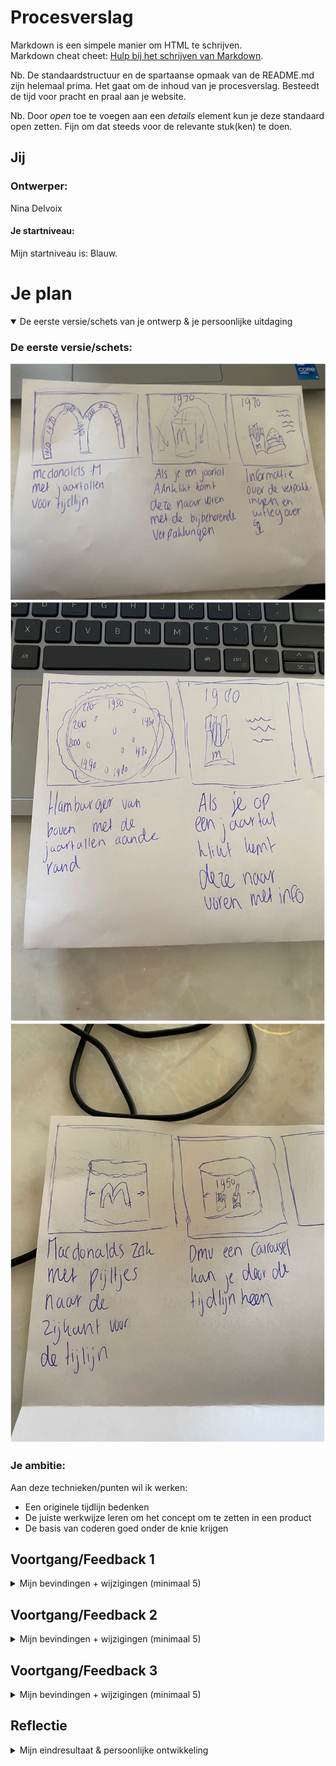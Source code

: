 # Procesverslag
Markdown is een simpele manier om HTML te schrijven.  
Markdown cheat cheet: [Hulp bij het schrijven van Markdown](https://github.com/adam-p/markdown-here/wiki/Markdown-Cheatsheet).

Nb. De standaardstructuur en de spartaanse opmaak van de README.md zijn helemaal prima. Het gaat om de inhoud van je procesverslag. Besteedt de tijd voor pracht en praal aan je website.

Nb. Door *open* toe te voegen aan een *details* element kun je deze standaard open zetten. Fijn om dat steeds voor de relevante stuk(ken) te doen.




## Jij

### Ontwerper:
Nina Delvoix

#### Je startniveau:
Mijn startniveau is: Blauw.




# Je plan

<details open>
  <summary>De eerste versie/schets van je ontwerp & je persoonlijke uitdaging</summary>

  ### De eerste versie/schets:
  <img src="readme-images/schets-1.jpg" alt="schets 1">
  <img src="readme-images/schets-2.jpg" alt="schets 2">
  <img src="readme-images/schets-3.jpg" alt="schets 3">
 


  ### Je ambitie: 
  Aan deze technieken/punten wil ik werken:
  - Een originele tijdlijn bedenken
  - De juiste werkwijze leren om het concept om te zetten in een product
  - De basis van coderen goed onder de knie krijgen
 
</details>




## Voortgang/Feedback 1

<details>
  <summary>Mijn bevindingen + wijzigingen (minimaal 5)</summary>

  ### Bevinding 1:
  "Je kan een Mc Drive maken voor je tijdlijn."

  #### oplossing:
  Zelf was ik nog niet op het idee gekomen om een door middel van eem Mc Drive de tijdlijn weer te geven, dit vind ik het een leuk en origineel idee. Naar anleiding van Maxima haar feedback zal ik nu een Mc Drive gaan maken voor de tijdlijn. 



  ### Bevinding 2:
  "Kijk nog beter naar de Interface."

  #### oplossing:
  Boven het raampje van de drive through zie je het uit een bepaald jaar het logo en de desbetreffende verpakkingen. Door middel van een knopje kan je door scrollen naar het volgende jaar. De afbeeldingen verschuiven als een soort carrousel(tekst en afbeeding(en)).



  ### Bevinding 3:
  "Er is nog geen progressive closure, kijk hier nog naar"
  
  #### oplossing:
  Op het einde rijdt het autotje uit de Mc Drive waardoor je door hebt dat dit het einde is van de website.



  ### Bevinding 4:
  "Zorg dat je nog meer van het merk in je werk verwerkt."

  #### oplossing:
  Ik was zelf nog niet zo ver met het bedenken van mijn ontwerp. Ik ga de vormgeving zeker allemaal in de stijl en kleuren van de Mc Donalds doen. De kleuren die ik ga gebruiken zijn: rood, geel en groen. (tekst en afbeeding(en)).

</details>




## Voortgang/Feedback 2


<details>
  <summary>Mijn bevindingen + wijzigingen (minimaal 5)</summary>

### Bevinding 1:
  Het lukte mij niet zelf de verpakkingen in het raampje te krijgen, in de div. De verpakking kwam alleen maar in de li, achtger het huisje. Dit heb ik geprobeerd om een image in de div te zetten in de css maar dit lukte niet. Voor:
  <img src="readme-images/probleem-raam.png" alt="">

  #### oplossing:
  Het was de bedoeling dat ik de image in de div, in de html zette in plaats van in de css. 

  In de CSS moest ik dan ook de image uit de div aanspreken -->
  /* burger */
li:nth-of-type(4) div img {
  width: 100%;
} 

  Na:
  <img src="readme-images/oplossing-raam.png" alt="">

  ### Bevinding 2:
  Ik wilde naast de Mc Drives een schaduw plaatsen zodat er wat meer diepte in de website zit. Dit lukte mij niet goed omdat ik even kwijt was welke getallen je achter box shadow moest zetten.

  #### oplossing:
  Onder de li:nth-of-type moet je een shadow plaatsen. Door om er een rgb achter te plaatsen met (0 0 0 / .5), zorg je ervoor dat de schaduw een beetje transparant wordt waardoor het wat realischtiser is.

  box-shadow: .5em 0 .5em rgb(0 0 0 / .5);

  Voor:
  <img src="readme-images/schaduw-huisje-voor.png" alt="">

  Na:
  <img src="readme-images/schaduw-huisje-na.png" alt="">


  ### Bevinding 3:
  Om duidelijk te kunnen maken uit welk jaar het bepaalde logo en verpakking komt, wil ik het jaartal vermelden in de mcdrive zelf.

  #### oplossing:
  Om het jaartal in de Mcdrive te zetten moet ik in de html een h2 aanmaken voor in de li, hier staat ieder gebouwtje in. In elke li zet ik het volgende het jaartal tussen de h2, voor elk gebouwtje een ander jaartal. In de css zet ik onder elke Mcdrive: li:nth-of-type(1) h2, daaronder de plaatsing.

  <img src="readme-images/jaartal-huisje.png" alt="">
  
  ### Bevinding 4:
  Ik heb nog geen informatie bij de desbetreffende jaartallen.

  #### oplossing:
  Ik heb eerst informatie opgezocht over de desbestreffende jaartallen, ik heb bedacht om onderin de website aan de linker kant nogmaals het logo en de verpakking te laten zien en aan de rechterkant de tekst. In de html is er een nieuwe section aangemaakt met een h2, dat is het jaartal. Een p, dit is de tekst. Tot slot twee images, het logo en de verpakkingen.

  <img src="readme-images/informatie-tekst.png" alt="">


  ### Bevinding 5:
  De auto's rijden nog niet zelf van jaartal naar jaartal.
  

  #### oplossing:
   In het javascript moest er wat toegevoegd worden om de auto's heen en weer te laten rijden. Onder het stuk waardoor de auto's van veranderde moest het volgende geplaatst worden:
   "deOL.scrollLeft = 192;"

   De reden dat dit erbij geplaatst moest worden is omdat de huisjes, die in de OL staan, naar links verplaatst moeten worden als je op de knoppen klikt. Een huisje is 10 em breed, dit staat gelijk aan 192 pixels. Onder elke knop moet dus komen te staan dat de OL naar links moest opschuiven.


  ### Bevinding 6:
  Om een leuk extra element toe te voegen kan ik de cursor veranderen in een hamburger of milkshakes om deze zo goed bij het thema te laten passen.

  #### oplossing:
  Ik had meerdere keren geprobeerd de cursor aan te passen maar dit lukte niet, ik kwam er later achter dat de afbeelding die ik wilde gebruiken veel te groot was waardoor het niet lukte. Uiteindelijk heb ik de afbeelding kleiner gemaakt waardoor het nu wel is gelukt, als je op een button wil klikken veranderd de cursor in een hamburgertje.

  <img src="readme-images/cursor.jpg" alt="">


</details>


## Voortgang/Feedback 3 

<details>
  <summary>Mijn bevindingen + wijzigingen (minimaal 5)</summary>

### Bevinding 1:

Gezien de hele website "cartoon-achtig" is gemaakt, passen de hoekige gebouwtjes en raampjes niet helemaal in het design. 

#### oplossing:

Ik heb ervoor gekozen om de bovenkant van de gebouwtjes en de raampjes iets af te ronden. Dit heb ik gedaan door de border radius aan te passen naar 11% 14% 10% 10% / 14% 11% 0% 0% ;. Ik heb deze pecentages gehaald van de website https://9elements.github.io/fancy-border-radius/ 

<img src="readme-images/afrondingen.png" alt="">

### Bevinding 2:

De clown aan het einde van de weg is helemaal niet in proportie vergeleken de de rest van het design.

#### oplossing:

Ik heb de grootte en de plaats van de clown aangepast. Zo lijkt het alsof deze een normale grootte heeft en alle auto's uitzwaait die de Mcdrive verlaten.

Voor:
<img src="readme-images/clown-voor.png" alt="">

Na:
<img src="readme-images/clown-na.png" alt="">

### Bevinding 3:

De achtegrond van de raampjes matchte niet goed bij de rest van het design, er was te veel kleur en hierdoor waren de verpakkingen in de raampjes ook niet goed te zien.

#### oplossing:

Ik heb de achtergrond van de raampjes een lichtgrijze kleur gegeven, hierdoor wordt je niet afgeleid door de achtergrond kleur en zijn de verpakkingen goed te zien.

<img src="readme-images/aangepaste-raamkleur.png" alt="">


### Bevinding 4:

De buttons paste nog niet helemaal in het design. De button werd rood als je er op klikte en groen als je tabde. De scale werd 2 als je er op klikte.


#### oplossing:

De buttons zijn nu lichtgrijs als je er niet op klikt, dit is dezelfde kleur als de achtergrond van de raampjes, zo ontstaat er een geheel in het design.

Ik heb de kleur van de buttons donkergrijs gemaakt op het moment dat je met je muis erover gaat en als je tabt. Ik heb voor beide dezelfde kleur gekozen omdat je door beide handelingen dezelfde actie verricht, zo is duidelijk dat je de button selecteert. Ik heb voor de kleur donker grijs gekozen omdat deze beter in het design past en er al veel velle kleuren omheen zitten. De knoppen heb ik ook iets gorter gemaakt waardoor de cijfers erin beter te zien zijn.

Voor:
<img src="readme-images/buttons-voor.png" alt="">

Na:
<img src="readme-images/buttons-na.png" alt="">

### Bevinding 5:

De auto uit het jaar 2000's paste niet helemaal in het design. Alle auto's uit de andere jaartallen zijn cartoon achtig weergegeven maar die uit het laatste jaartal niet.


#### oplossing:

Ik heb via google een nieuwe auto gevonden die beter past bij alle andere auto's. Ik heb de afbeelding gewijzigd in het css bestand.

Voor:
<img src="readme-images/auto2000-voor.png" alt="">

Na:
<img src="readme-images/auto2000-na.png" alt="">


</details>

## Reflectie

<details>
  <summary>Mijn eindresultaat & persoonlijke ontwikkeling</summary>

  ### Je uitkomst - karakteristiek screenshot(s):
  <img src="readme-images/eind-1.png" alt="">
  <img src="readme-images/eind-2.png" alt="">
  <img src="readme-images/eind-3.png" alt="">
  <img src="readme-images/eind-4.png" alt="">
  <img src="readme-images/eind-5.png" alt="">


  ### Dit ging goed/Heb ik geleerd: 
  Korte omschrijving met plaatje(s)

  Ik heb het afgelopen vak super veel geleerd, voordat ik aan dit vak begon wist ik helemaal niks van coderen. Ik wist niet eens wat html, css en javascript inhield. Je kan dus eigenlijk zeggen dat van alles wat ik heb gemaakt in mijn website, heb geleerd de afgelopen periode.

  Ik heb vooral geleerd hoe je iets in het html bestand moet zetten om deze vervolgens te kunnen stlylen in hett css bestand.

  html:
  <img src="readme-images/html.png" alt="">

  css:
  <img src="readme-images/css.png" alt="">


  ### Dit was lastig/Is niet gelukt:
  Korte omschrijving met plaatje(s)

  Als laatste wilde ik nog wat wolkjes toevoegen om het "wereldje nog wat realisticher te maken. Ik ben hier mee bezig geweest na alle lessen waardoor ik geen hulp meer kon vragen, ik kreeg het wolkje niet goed gepositioneerd en heb uiteindelijk besloten de wolkjes maar achterwegen te laten.

  <img src="readme-images/wolk.png" alt="">




## Bronnenlijst

<details open>
<summary>continu bijhouden terwijl je werkt</summary>

Ik heb voor de codes geen bronnen gebruikt, ik heb alles van mijn docent of medestudenten geleerd. Ik heb als enige bron de website https://9elements.github.io/fancy-border-radius/ gebruikt om de rondingen van mijn Mcdrives en de raampjes te berekenen.

</details>